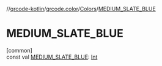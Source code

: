 //[qrcode-kotlin](../../../index.md)/[qrcode.color](../index.md)/[Colors](index.md)/[MEDIUM_SLATE_BLUE](-m-e-d-i-u-m_-s-l-a-t-e_-b-l-u-e.md)

# MEDIUM_SLATE_BLUE

[common]\
const val [MEDIUM_SLATE_BLUE](-m-e-d-i-u-m_-s-l-a-t-e_-b-l-u-e.md): [Int](https://kotlinlang.org/api/latest/jvm/stdlib/kotlin/-int/index.html)
